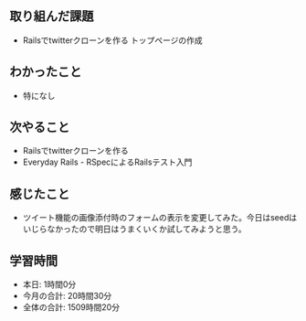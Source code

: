 ## 取り組んだ課題
- Railsでtwitterクローンを作る トップページの作成
## わかったこと
- 特になし
## 次やること
- Railsでtwitterクローンを作る
- Everyday Rails - RSpecによるRailsテスト入門
## 感じたこと
- ツイート機能の画像添付時のフォームの表示を変更してみた。今日はseedはいじらなかったので明日はうまくいくか試してみようと思う。
## 学習時間
- 本日: 1時間0分
- 今月の合計: 20時間30分
- 全体の合計: 1509時間20分
